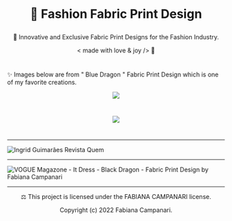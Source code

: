 # <p align="center"> 👗 Fashion Fabric Print Design </p>

 <p align="center"> 🌟 Innovative and Exclusive Fabric Print Designs for the Fashion Industry. </p> 

 <p align="center"> < made with love & joy /> 🤎 </p>
 
 #
 
✨ Images below are from " Blue Dragon " Fabric Print Design which is one of my favorite creations.
 
  <p align="center">
 <img src="https://user-images.githubusercontent.com/113218619/202533568-99632731-7e1e-46a6-95f4-fa43e9f6fe42.jpg" />
   
 #

 <p align="center">
  <img src="https://user-images.githubusercontent.com/113218619/202533942-5af46743-30b4-42d2-9bb0-90c6a4e1cc88.png" />
  
#

_______________________________________________________________________________
 
 ![Ingrid Guimarães Revista Quem](https://user-images.githubusercontent.com/113218619/209479491-30d4da63-ad5e-42c8-ab19-04c517659ff0.jpeg)

__________________________________________________________________________________________________________________

![VOGUE Magazone - It Dress - Black Dragon - Fabric Print  Design by Fabiana Campanari](https://user-images.githubusercontent.com/113218619/202534936-85331041-d3d1-452a-ad2b-fd09ea1726f9.jpg)
_____________________________________________________________________________________________

<p align="center"> ⚖︎ This project is licensed under the FABIANA CAMPANARI license.  </p>

<p align="center"> Copyright (c) 2022 Fabiana Campanari. </p>



